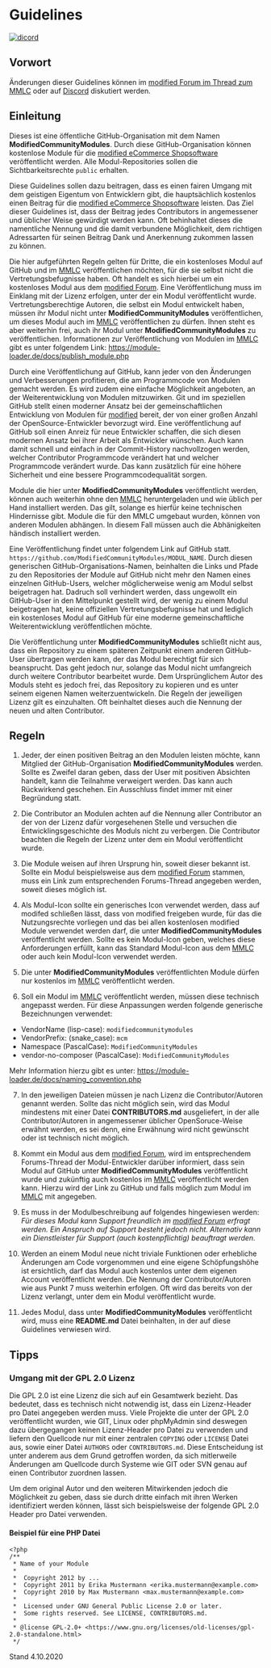 # Guidelines
[![dicord](https://img.shields.io/discord/727190419158597683)](https://discord.gg/9NqwJqP)

## Vorwort
Änderungen dieser Guidelines können im [modified Forum im Thread zum MMLC](https://www.modified-shop.org/forum/index.php?topic=41316) oder auf [Discord](https://discord.gg/9NqwJqP) diskutiert werden.

## Einleitung
Dieses ist eine öffentliche GitHub-Organisation mit dem Namen **ModifiedCommunityModules**. Durch diese GitHub-Organisation können kostenlose Module für die [modified eCommerce Shopsoftware](https://www.modified-shop.org) veröffentlicht werden. Alle Modul-Repositories sollen die Sichtbarkeitsrechte `public` erhalten. 

Diese Guidelines sollen dazu beitragen, dass es einen fairen Umgang mit dem geistigen Eigentum von Entwicklern gibt, die hauptsächlich kostenlos einen Beitrag für die [modified eCommerce Shopsoftware](https://www.modified-shop.org) leisten. Das Ziel dieser Guidelines ist, dass der Beitrag jedes Contributors in angemessener und üblicher Weise gewürdigt werden kann. Oft behinhaltet dieses die namentliche Nennung und die damit verbundene Möglichkeit, dem richtigen Adressarten für seinen Beitrag Dank und Anerkennung zukommen lassen zu können.

Die hier aufgeführten Regeln gelten für Dritte, die ein kostenloses Modul auf GitHub und im [MMLC](https://module-loader.de) veröffentlichen möchten, für die sie selbst nicht die Vertretungsbefugnisse haben. Oft handelt es sich hierbei um ein kostenloses Modul aus dem [modified Forum](https://www.modified-shop.org/forum/). Eine Veröffentlichung muss im Einklang mit der Lizenz erfolgen, unter der ein Modul veröffentlicht wurde. Vertretungsberechtige Autoren, die selbst ein Modul entwickelt haben, müssen ihr Modul nicht unter **ModifiedCommunityModules** veröffentlichen, um dieses Modul auch im [MMLC](https://module-loader.de) veröffentlichen zu dürfen. Ihnen steht es aber weiterhin frei, auch ihr Modul unter **ModifiedCommunityModules** zu veröffentlichen. Informationen zur Veröffentlichung von Modulen im [MMLC](https://module-loader.de) gibt es unter folgendem Link: https://module-loader.de/docs/publish_module.php

Durch eine Veröffentlichung auf GitHub, kann jeder von den Änderungen und Verbesserungen profitieren, die am Programmcode von Modulen gemacht werden. Es wird zudem eine einfache Möglichkeit angeboten, an der Weiterentwicklung von Modulen mitzuwirken. Git und im speziellen GitHub stellt einen moderner Ansatz bei der gemeinschaftlichen Entwicklung von Modulen für [modified](https://www.modified-shop.org) bereit, der von einer großen Anzahl der OpenSource-Entwickler bevorzugt wird. Eine veröffentlichung auf GitHub soll einen Anreiz für neue Entwickler schaffen, die sich diesen modernen Ansatz bei ihrer Arbeit als Entwickler wünschen. Auch kann damit schnell und einfach in der Commit-History nachvollzogen werden, welcher Contributor Programmcode verändert hat und welcher Programmcode verändert wurde. Das kann zusätzlich für eine höhere Sicherheit und eine bessere Programmcodequalität sorgen.

Module die hier unter **ModifiedCommunityModules** veröffentlicht werden, können auch weiterhin ohne den [MMLC](https://module-loader.de) heruntergeladen und wie üblich per Hand installiert werden. Das gilt, solange es hierfür keine technischen Hindernisse gibt. Module die für den MMLC umgebaut wurden, können von anderen Modulen abhängen. In diesem Fall müssen auch die Abhänigkeiten händisch installiert werden.

Eine Veröffentlichung findet unter folgendem Link auf GitHub statt. `https://github.com/ModifiedCommunityModules/MODUL_NAME`. Durch diesen generischen GitHub-Organisations-Namen, beinhalten die Links und Pfade zu den Repositories der Module auf GitHub nicht mehr den Namen eines einzelnen GitHub-Users, welcher möglicherweise wenig am Modul selbst beigetragen hat. Dadruch soll verhindert werden, dass ungewollt ein GitHub-User in den Mittelpunkt gestellt wird, der wenig zu einem Modul beigetragen hat, keine offiziellen Vertretungsbefugnisse hat und lediglich ein kostenloses Modul auf GitHub für eine moderne gemeinschaftliche Weiterentwicklung veröffentlichen möchte.

Die Veröffentlichung unter **ModifiedCommunityModules** schließt nicht aus, dass ein Repository zu einem späteren Zeitpunkt einem anderen GitHub-User übertragen werden kann, der das Modul berechtigt für sich beansprucht. Das geht jedoch nur, solange das Modul nicht umfangreich durch weitere Contributor bearbeitet wurde. Dem Ursprünglichem Autor des Moduls steht es jedoch frei, das Repository zu kopieren und es unter seinem eigenen Namen weiterzuentwickeln. Die Regeln der jeweiligen Lizenz gilt es einzuhalten. Oft beinhaltet dieses auch die Nennung der neuen und alten Contributor.

## Regeln
1. Jeder, der einen positiven Beitrag an den Modulen leisten möchte, kann Mitglied der GitHub-Organisation **ModifiedCommunityModules** werden. Sollte es Zweifel daran geben, dass der User mit positiven Absichten handelt, kann die Teilnahme verweigert werden. Das kann auch Rückwirkend geschehen. Ein Ausschluss findet immer mit einer Begründung statt.

2. Die Contributor an Modulen achten auf die Nennung aller Contributor an der von der Lizenz dafür vorgesehenen Stelle und versuchen die Entwicklingsgeschichte des Moduls nicht zu verbergen. Die Contributor beachten die Regeln der Lizenz unter dem ein Modul veröffentlicht wurde.

3. Die Module weisen auf ihren Ursprung hin, soweit dieser bekannt ist. Sollte ein Modul beispielsweise aus dem [modified Forum](https://www.modified-shop.org/forum/) stammen, muss ein Link zum entsprechenden Forums-Thread angegeben werden, soweit dieses möglich ist.

4. Als Modul-Icon sollte ein generisches Icon verwendet werden, dass auf modifed schließen lässt, dass von modified freigeben wurde, für das die Nutzungsrechte vorliegen und das bei allen kostenlosen modified Module verwendet werden darf, die unter **ModifiedCommunityModules** veröffentlicht werden. Sollte es kein Modul-Icon geben, welches diese Anforderungen erfüllt, kann das Standard Modul-Icon aus dem [MMLC](https://module-loader.de) oder auch kein Modul-Icon verwendet werden.

5. Die unter **ModifiedCommunityModules** veröffentlichten Module dürfen nur kostenlos im [MMLC](https://module-loader.de) veröffentlicht werden.

6. Soll ein Modul im [MMLC](https://module-loader.de) veröffentlicht werden, müssen diese technisch angepasst werden. Für diese Anpassungen werden folgende generische Bezeichnungen verwendet: 
- VendorName (lisp-case):	`modifiedcommunitymodules`
- VendorPrefix:	(snake_case):	`mcm`
- Namespace	(PascalCase):	`ModifiedCommunityModules`
- vendor-no-composer (PascalCase): `ModifiedCommunityModules`

Mehr Information hierzu gibt es unter: https://module-loader.de/docs/naming_convention.php

7. In den jeweiligen Dateien müssen je nach Lizenz die Contributor/Autoren genannt werden. Sollte das nicht möglich sein, wird das Modul mindestens mit einer Datei **CONTRIBUTORS.md** ausgeliefert, in der alle Contributor/Autoren in angemessener üblicher OpenSoruce-Weise erwähnt werden, es sei denn, eine Erwähnung wird nicht gewünscht oder ist technisch nicht möglich.

8. Kommt ein Modul aus dem [modified Forum](https://www.modified-shop.org/forum/), wird im entsprechendem Forums-Thread der Modul-Entwickler darüber informiert, dass sein Modul auf GitHub unter **ModifiedCommunityModules** veröffentlicht wurde und zukünftig auch kostenlos im [MMLC](https://module-loader.de) veröffentlicht werden kann. Hierzu wird der Link zu GitHub und falls möglich zum Modul im [MMLC](https://module-loader.de) mit angegeben.

9. Es muss in der Modulbeschreibung auf folgendes hingewiesen werden: *Für dieses Modul kann Support freundlich im [modified Forum](https://www.modified-shop.org/forum/) erfragt werden. Ein Anspruch auf Support besteht jedoch nicht. Alternativ kann ein Dienstleister für Support (auch kostenpflichtig) beauftragt werden.*

10. Werden an einem Modul neue nicht triviale Funktionen oder erhebliche Änderungen am Code vorgenommen und eine eigene Schöpfungshöhe ist ersichtlich, darf das Modul auch kostenlos unter dem eigenen Account veröffentlicht werden. Die Nennung der Contributor/Autoren wie aus Punkt 7 muss weiterhin erfolgen. Oft wird das bereits von der Lizenz verlangt, unter dem ein Modul veröffentlicht wurde.

11. Jedes Modul, dass unter **ModifiedCommunityModules** veröffentlicht wird, muss eine **README.md** Datei beinhalten, in der auf diese Guidelines verwiesen wird.

## Tipps

### Umgang mit der GPL 2.0 Lizenz

Die GPL 2.0 ist eine Lizenz die sich auf ein Gesamtwerk bezieht. Das bedeutet, dass es technisch nicht notwendig ist, dass ein Lizenz-Header pro Datei angegeben werden muss. Viele Projekte die unter der GPL 2.0 veröffentlicht wurden, wie GIT, Linux oder phpMyAdmin sind deswegen dazu übergegangen keinen Lizenz-Header pro Datei zu verwenden und liefern den Quellcode nur mit einer zentralen `COPYING` oder `LICENSE` Datei aus, sowie einer Datei `AUTHORS` oder `CONTRIBUTORS.md`. Diese Entscheidung ist unter anderem aus dem Grund getroffen worden, da sich mitlerweile Änderungen am Quellcode durch Systeme wie GIT oder SVN genau auf einen Contributor zuordnen lassen.

Um dem original Autor und den weiteren Mitwirkenden jedoch die Möglichkeit zu geben, dass sie durch dritte einfach mit ihren Werken identifiziert werden können, lässt sich beispielsweise der folgende GPL 2.0 Header pro Datei verwenden.

#### Beispiel für eine PHP Datei

```
<?php
/**
 * Name of your Module
 *
 *  Copyright 2012 by ...
 *  Copyright 2011 by Erika Mustermann <erika.mustermann@example.com>
 *  Copyright 2010 by Max Mustermann <max.mustermann@example.com>
 * 
 *  Licensed under GNU General Public License 2.0 or later. 
 *  Some rights reserved. See LICENSE, CONTRIBUTORS.md.
 *
 * @license GPL-2.0+ <https://www.gnu.org/licenses/old-licenses/gpl-2.0-standalone.html>
 */
```

Stand 4.10.2020
